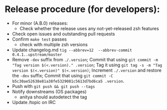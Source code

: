 # Release procedure (for developers):

- For minor (A.B.0) releases:
  - Check whether the release uses any not-yet-released zsh features
- Check open issues and outstanding pull requests
- Confirm `make test` passes
  - check with multiple zsh versions
- Update changelog.md
  `tig --abbrev=12  --abbrev-commit 0.4.1..upstream/master`
- Remove `-dev` suffix from `./.version`;
  Commit that using `git commit -m "Tag version $(<.version)." .version`;
  Tag it using `git tag -s -m "Tag version $(<.version)" $(<.version)`;
  Increment `./.version` and restore the `-dev` suffix;
  Commit that using `git commit -C b5c30ae52638e81a38fe5329081c5613d7bd6ca5 .version`.
- Push with `git push && git push --tags`
- Notify downstreams (OS packages)
  - anitya should autodetect the tag
- Update /topic on IRC

